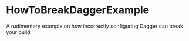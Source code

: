 # HowToBreakDaggerExample
A rudimentary example on how incorrectly configuring Dagger can break your build
